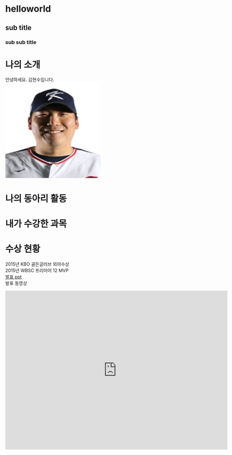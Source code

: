 # helloworld
## sub title
### sub sub title

# 나의 소개
안녕하세요. 김현수입니다. <br>
<img src="1.jpg" width="300" height="300"> <br>
# 나의 동아리 활동

# 내가 수강한 과목

# 수상 현황
2015년 KBO 골든글러브 외야수상 <br>
2015년 WBSC 프리미어 12 MVP <br>
[발표 ppt](/presentation.pptx) <br>
발표 동영상<br>
<iframe width="700" height="500" src="https://www.youtube.com/embed/Km71Rr9K-Bw" title="NewJeans (뉴진스) &#39;Ditto&#39; Performance Video" frameborder="0" allow="accelerometer; autoplay; clipboard-write; encrypted-media; gyroscope; picture-in-picture; web-share" allowfullscreen></iframe>
